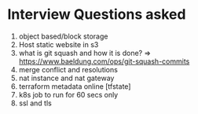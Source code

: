 # Interview Questions asked
1. object based/block storage
2. Host static website in s3
3. what is git squash and how it is done? => https://www.baeldung.com/ops/git-squash-commits
4. merge conflict and resolutions
6. nat instance and nat gateway
7. terraform metadata online [tfstate]
8. k8s job to run for 60 secs only
9. ssl and tls
